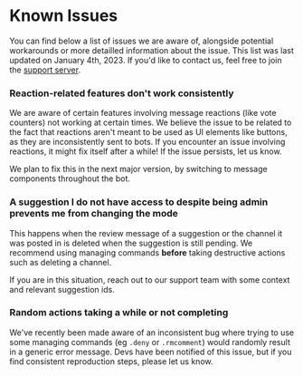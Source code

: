 # Known Issues
You can find below a list of issues we are aware of, alongside potential workarounds or more detailled information about the issue. This list was last updated on January 4th, 2023. If you'd like to contact us, feel free to join the [support server](https://suggester.js.org/support).

### Reaction-related features don't work consistently
We are aware of certain features involving message reactions (like vote counters) not working at certain times. We believe the issue to be related to the fact that reactions aren't meant to be used as UI elements like buttons, as they are inconsistently sent to bots. If you encounter an issue involving reactions, it might fix itself after a while! If the issue persists, let us know.

We plan to fix this in the next major version, by switching to message components throughout the bot.

### A suggestion I do not have access to despite being admin prevents me from changing the mode
This happens when the review message of a suggestion or the channel it was posted in is deleted when the suggestion is still pending. We recommend using managing commands **before** taking destructive actions such as deleting a channel.

If you are in this situation, reach out to our support team with some context and relevant suggestion ids.

### Random actions taking a while or not completing
We've recently been made aware of an inconsistent bug where trying to use some managing commands (eg `.deny` or `.rmcomment`) would randomly result in a generic error message. Devs have been notified of this issue, but if you find consistent reproduction steps, please let us know.
